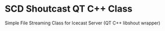 # SCD Shoutcast QT C++ Class
Simple File Streaming Class for Icecast Server (QT C++ libshout wrapper)

